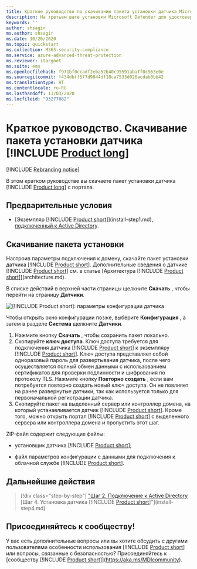 ```yaml
---
title: Краткое руководство по скачиванию пакета установки датчика Microsoft Defender для удостоверений
description: На третьем шаге установки Microsoft Defender для удостоверений происходит скачивание пакета установки датчика Defender для удостоверений.
keywords: ''
author: shsagir
ms.author: shsagir
ms.date: 10/26/2020
ms.topic: quickstart
ms.collection: M365-security-compliance
ms.service: azure-advanced-threat-protection
ms.reviewer: itargoet
ms.suite: ems
ms.openlocfilehash: f971bf0ccadf2eba52b40c95591abaff0c963e0e
ms.sourcegitcommit: f434dbff577d9944df18ca7533d026acdab0bb42
ms.translationtype: HT
ms.contentlocale: ru-RU
ms.lasthandoff: 11/03/2020
ms.locfileid: "93277082"
---
```

# <a name="quickstart-download-the-product-long-sensor-setup-package"></a>Краткое руководство. Скачивание пакета установки датчика [!INCLUDE [Product long](includes/product-long.md)]

[!INCLUDE [Rebranding notice](includes/rebranding.md)]

В этом кратком руководстве вы скачаете пакет установки датчика [!INCLUDE [Product long](includes/product-long.md)] с портала.

## <a name="prerequisites"></a>Предварительные условия

- [Экземпляр [!INCLUDE [Product short](includes/product-short.md)]](install-step1.md), [подключенный к Active Directory](install-step2.md).

## <a name="download-the-setup-package"></a>Скачивание пакета установки

Настроив параметры подключения к домену, скачайте пакет установки датчика [!INCLUDE [Product short](includes/product-short.md)]. Дополнительные сведения о датчике [!INCLUDE [Product short](includes/product-short.md)] см. в статье [Архитектура [!INCLUDE [Product short](includes/product-short.md)]](architecture.md).

В списке действий в верхней части страницы щелкните **Скачать** , чтобы перейти на страницу **Датчики**.

![[!INCLUDE [Product short](includes/product-short.md)]: параметры конфигурации датчика](media/sensor-config.png)

Чтобы открыть окно конфигурации позже, выберите **Конфигурация** , а затем в разделе **Система** щелкните **Датчики**.  

1. Нажмите кнопку **Скачать** , чтобы сохранить пакет локально.
1. Скопируйте **ключ** **доступа**. Ключ доступа требуется для подключения датчика [!INCLUDE [Product short](includes/product-short.md)] к экземпляру [!INCLUDE [Product short](includes/product-short.md)]. Ключ доступа представляет собой одноразовый пароль для развертывания датчика, после чего осуществляется полный обмен данными с использованием сертификатов для проверки подлинности и шифрования по протоколу TLS. Нажмите кнопку **Повторно создать** , если вам потребуется повторно создать новый ключ доступа. Он не повлияет на ранее развернутые датчики, так как используется только для первоначальной регистрации датчика.
1. Скопируйте пакет на выделенный сервер или контроллер домена, на который устанавливается датчик [!INCLUDE [Product short](includes/product-short.md)]. Кроме того, можно открыть портал [!INCLUDE [Product short](includes/product-short.md)] с выделенного сервера или контроллера домена и пропустить этот шаг.

ZIP-файл содержит следующие файлы:

- установщик датчика [!INCLUDE [Product short](includes/product-short.md)];

- файл параметров конфигурации с данными для подключения к облачной службе [!INCLUDE [Product short](includes/product-short.md)].

## <a name="next-steps"></a>Дальнейшие действия

> [!div class="step-by-step"]
> ["Шаг 2. Подключение к Active Directory](install-step2.md)
> [Шаг 4. Установка датчика [!INCLUDE [Product short](includes/product-short.md)]"](install-step4.md)

## <a name="join-the-community"></a>Присоединяйтесь к сообществу!

У вас есть дополнительные вопросы или вы хотите обсудить с другими пользователями особенности использования [!INCLUDE [Product short](includes/product-short.md)] или вопросы, связанные с безопасностью? Присоединяйтесь к [сообществу [!INCLUDE [Product short](includes/product-short.md)]](https://aka.ms/MDIcommunity).
